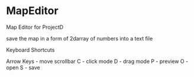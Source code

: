 # MapEditor

Map Editor for ProjectD

save the map in a form of 2darray of numbers into a text file

Keyboard Shortcuts

Arrow Keys - move scrollbar
C - click mode
D - drag mode
P - preview
O - open
S - save

